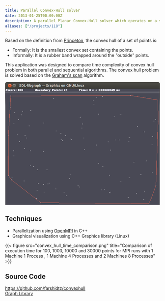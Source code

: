 ```yaml
---
title: Parallel Convex-Hull solver
date: 2013-01-25T00:00:00Z
description: A parallel Planar Convex-Hull solver which operates on a single or a cluster of machines to analyse performance improvements.
aliases: ["/projects/118"]
---
```


Based on the definition from  [Princeton](http://www.cs.princeton.edu/courses/archive/spr10/cos226/demo/ah/ConvexHull.html), the convex hull of a set of points is:

- Formally: It is the smallest convex set containing the points.  
- Informally: It is a rubber band wrapped around the "outside" points.

This application was designed to compare time complexity of convex hull problem in both parallel and sequential algorithms. The convex hull problem is solved based on the  [Graham's scan](http://www.cs.princeton.edu/courses/archive/spr10/cos226/demo/ah/GrahamScan.html) algorithm.

![](MPI_1Ma1Pr_100.png)

## Techniques

-   Parallelization using  [OpenMPI](http://www.open-mpi.org/)  in C++
-   Graphical visualization using C++ Graphics library (Linux)


{{< figure src="convex_hull_time_comparison.png" title="Comparison of execution time for 100, 1000, 10000 and 30000 points for MPI runs with 1 Machine 1 Process , 1 Machine 4 Processes and 2 Machines 8 Processes" >}}


## Source Code
https://github.com/farshidtz/convexhull  
[Graph Library](libgraph.tar.gz)